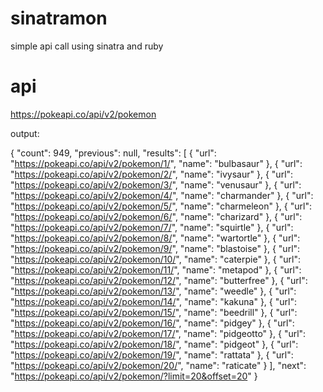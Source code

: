 # sinatramon

simple api call using sinatra and ruby

# api
https://pokeapi.co/api/v2/pokemon

output:

{
    "count": 949,
    "previous": null,
    "results": [
        {
            "url": "https://pokeapi.co/api/v2/pokemon/1/",
            "name": "bulbasaur"
        },
        {
            "url": "https://pokeapi.co/api/v2/pokemon/2/",
            "name": "ivysaur"
        },
        {
            "url": "https://pokeapi.co/api/v2/pokemon/3/",
            "name": "venusaur"
        },
        {
            "url": "https://pokeapi.co/api/v2/pokemon/4/",
            "name": "charmander"
        },
        {
            "url": "https://pokeapi.co/api/v2/pokemon/5/",
            "name": "charmeleon"
        },
        {
            "url": "https://pokeapi.co/api/v2/pokemon/6/",
            "name": "charizard"
        },
        {
            "url": "https://pokeapi.co/api/v2/pokemon/7/",
            "name": "squirtle"
        },
        {
            "url": "https://pokeapi.co/api/v2/pokemon/8/",
            "name": "wartortle"
        },
        {
            "url": "https://pokeapi.co/api/v2/pokemon/9/",
            "name": "blastoise"
        },
        {
            "url": "https://pokeapi.co/api/v2/pokemon/10/",
            "name": "caterpie"
        },
        {
            "url": "https://pokeapi.co/api/v2/pokemon/11/",
            "name": "metapod"
        },
        {
            "url": "https://pokeapi.co/api/v2/pokemon/12/",
            "name": "butterfree"
        },
        {
            "url": "https://pokeapi.co/api/v2/pokemon/13/",
            "name": "weedle"
        },
        {
            "url": "https://pokeapi.co/api/v2/pokemon/14/",
            "name": "kakuna"
        },
        {
            "url": "https://pokeapi.co/api/v2/pokemon/15/",
            "name": "beedrill"
        },
        {
            "url": "https://pokeapi.co/api/v2/pokemon/16/",
            "name": "pidgey"
        },
        {
            "url": "https://pokeapi.co/api/v2/pokemon/17/",
            "name": "pidgeotto"
        },
        {
            "url": "https://pokeapi.co/api/v2/pokemon/18/",
            "name": "pidgeot"
        },
        {
            "url": "https://pokeapi.co/api/v2/pokemon/19/",
            "name": "rattata"
        },
        {
            "url": "https://pokeapi.co/api/v2/pokemon/20/",
            "name": "raticate"
        }
    ],
    "next": "https://pokeapi.co/api/v2/pokemon/?limit=20&offset=20"
}

